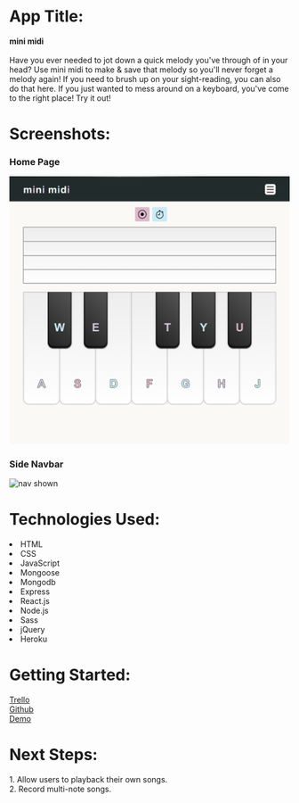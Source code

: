 <h1>App Title:</h1> 
  <strong>mini midi</strong> <br/><br/>
  Have you ever needed to jot down a quick melody you've through of in your head? Use mini midi to make & save that melody so you'll never forget a melody again! If you need to brush up on your sight-reading, you can also do that here. If you just wanted to mess around on a keyboard, you've come to the right place! Try it out!

<h1>Screenshots:</h1>
<h3>Home Page</h3>
  <img src="src/assets/Images/home.png?raw=true" alt="home page"/> </br>
<h3>Side Navbar</h3>
  <img src="/Images/nav.png?raw=true" alt="nav shown" /> </br>

<h1>Technologies Used:</h1>
  <li>HTML</li>
  <li>CSS</li>
  <li>JavaScript</li>
  <li>Mongoose</li> 
  <li>Mongodb</li> 
  <li>Express</li> 
  <li>React.js</li> 
  <li>Node.js</li>
  <li>Sass</li>
  <li>jQuery</li>
  <li>Heroku</li>

<h1>Getting Started:</h1>
<a href="https://trello.com/b/K8NLvCu6/ga-project-4">Trello</a> <br/>
<a href="https://github.com/elliothwang/mini-midi">Github</a> <br/>
<a href="https://mini-midi.herokuapp.com/">Demo</a> <br/>

<h1>Next Steps:</h1>
  1. Allow users to playback their own songs. <br/>
  2. Record multi-note songs. <br/>

